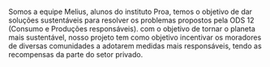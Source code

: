 Somos a equipe Melius, alunos do instituto Proa, temos o objetivo de dar soluções sustentáveis ​​para resolver os problemas propostos pela ODS 12 (Consumo e Produções responsáveis). com o objetivo de tornar o planeta mais sustentável, nosso projeto tem como objetivo incentivar os moradores de diversas comunidades a adotarem medidas mais responsáveis, tendo as recompensas da parte do setor privado.
